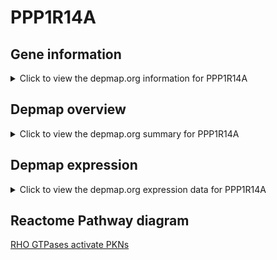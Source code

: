 <h1>PPP1R14A</h1>

<h2>Gene information</h2>
<details>
  <summary>Click to view the depmap.org information for PPP1R14A</summary>
  <iframe src="https://depmap.org/portal/gene/PPP1R14A?tab=about" style="border:none;width:100%;height:800px"></iframe>
</details>

<h2>Depmap overview</h2>
<details>
  <summary>Click to view the depmap.org summary for PPP1R14A</summary>
  <iframe src="https://depmap.org/portal/gene/PPP1R14A?tab=overview" style="border:none;width:100%;height:800px"></iframe>
</details>

<h2>Depmap expression</h2>
<details>
  <summary>Click to view the depmap.org expression data for PPP1R14A</summary>
  <iframe src="https://depmap.org/portal/gene/PPP1R14A?tab=characterization" style="border:none;width:100%;height:800px"></iframe>
</details>



<h2>Reactome Pathway diagram</h2>
<a href="https://reactome.org/PathwayBrowser/#/R-HSA-5625740" target="_BLANK">RHO GTPases activate PKNs</a>



